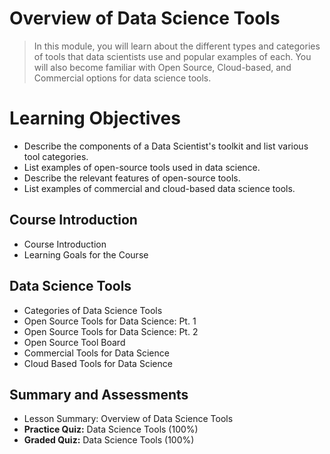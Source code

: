 # Overview of Data Science Tools
> In this module, you will learn about the different types and categories of tools that data scientists use and popular examples of each. You will also become familiar with Open Source, Cloud-based, and Commercial options for data science tools.
# Learning Objectives
- Describe the components of a Data Scientist's toolkit and list various tool categories.
- List examples of open-source tools used in data science.
- Describe the relevant features of open-source tools.
- List examples of commercial and cloud-based data science tools.
## Course Introduction
- Course Introduction
- Learning Goals for the Course
## Data Science Tools
- Categories of Data Science Tools
- Open Source Tools for Data Science: Pt. 1
- Open Source Tools for Data Science: Pt. 2
- Open Source Tool Board
- Commercial Tools for Data Science
- Cloud Based Tools for Data Science
## Summary and Assessments
- Lesson Summary: Overview of Data Science Tools
- **Practice Quiz:** Data Science Tools (100%)
- **Graded Quiz:** Data Science Tools (100%)
